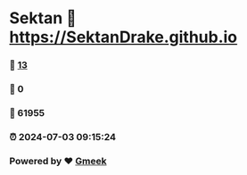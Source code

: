 # Sektan :link: https://SektanDrake.github.io 
### :page_facing_up: [13](https://SektanDrake.github.io/tag.html) 
### :speech_balloon: 0 
### :hibiscus: 61955 
### :alarm_clock: 2024-07-03 09:15:24 
### Powered by :heart: [Gmeek](https://github.com/Meekdai/Gmeek)
